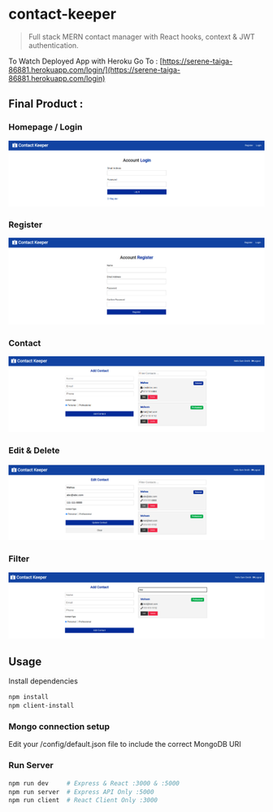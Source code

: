 # contact-keeper

> Full stack MERN contact manager with React hooks, context & JWT authentication.

To Watch Deployed App with Heroku Go To :
[https://serene-taiga-86881.herokuapp.com/login/](https://serene-taiga-86881.herokuapp.com/login)

## Final Product :

### Homepage / Login

!["Home page / Login"](https://github.com/Mahsa1990a/contact-keeper/blob/main/client/public/screenShot/Home.png?raw=true)

### Register

!["Register"](https://github.com/Mahsa1990a/contact-keeper/blob/main/client/public/screenShot/Register.png?raw=true)

### Contact

!["Contact page"](https://github.com/Mahsa1990a/contact-keeper/blob/main/client/public/screenShot/Contact.png?raw=true)

### Edit & Delete

!["Edit & Delete"](https://github.com/Mahsa1990a/contact-keeper/blob/main/client/public/screenShot/Edit.png?raw=true)

### Filter

!["Filter"](https://github.com/Mahsa1990a/contact-keeper/blob/main/client/public/screenShot/Filter.png?raw=true)

## Usage

Install dependencies

```bash
npm install
npm client-install
```

### Mongo connection setup

Edit your /config/default.json file to include the correct MongoDB URI

### Run Server

```bash
npm run dev     # Express & React :3000 & :5000
npm run server  # Express API Only :5000
npm run client  # React Client Only :3000
```

